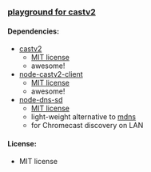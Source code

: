 ### [playground for castv2](https://github.com/warren-bank/playground-castv2)

#### Dependencies:

* [castv2](https://github.com/thibauts/node-castv2)
  - [MIT license](https://github.com/thibauts/node-castv2/blob/master/LICENSE)
  - awesome!
* [node-castv2-client](https://github.com/thibauts/node-castv2-client)
  - [MIT license](https://github.com/thibauts/node-castv2-client/blob/master/LICENSE)
  - awesome!
* [node-dns-sd](https://github.com/futomi/node-dns-sd)
  - [MIT license](https://github.com/futomi/node-dns-sd/blob/master/LICENSE)
  - light-weight alternative to [mdns](https://github.com/agnat/node_mdns)
  - for Chromecast discovery on LAN

#### License:

* MIT license
